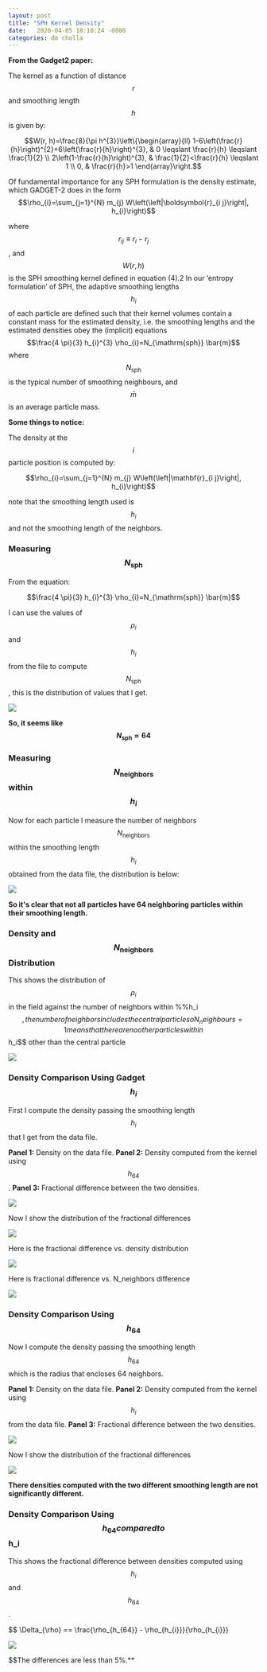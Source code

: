 ```yaml
---
layout: post
title: "SPH Kernel Density"
date:   2020-04-05 18:10:24 -0800
categories: dm cholla
---
```


**From the Gadget2 paper:**

The kernel as a function of distance $$r$$ and smoothing length $$h$$ is given by:

$$W(r, h)=\frac{8}{\pi h^{3}}\left\{\begin{array}{ll}
1-6\left(\frac{r}{h}\right)^{2}+6\left(\frac{r}{h}\right)^{3}, & 0 \leqslant \frac{r}{h} \leqslant \frac{1}{2} \\
2\left(1-\frac{r}{h}\right)^{3}, & \frac{1}{2}<\frac{r}{h} \leqslant 1 \\
0, & \frac{r}{h}>1
\end{array}\right.$$ 


> 
Of fundamental importance for any SPH formulation is the density estimate, which GADGET-2 does in the form
$$\rho_{i}=\sum_{j=1}^{N} m_{j} W\left(\left|\boldsymbol{r}_{i j}\right|, h_{i}\right)$$

>
where $$r_{ij} ≡ r_i − r_j$$ , and $$W(r, h)$$ is the SPH smoothing kernel
defined in equation (4).2 In our ‘entropy formulation’ of SPH, the
adaptive smoothing lengths $$h_i$$ of each particle are defined such
that their kernel volumes contain a constant mass for the estimated
density, i.e. the smoothing lengths and the estimated densities obey
the (implicit) equations
$$\frac{4 \pi}{3} h_{i}^{3} \rho_{i}=N_{\mathrm{sph}} \bar{m}$$
where $$N_{\mathrm{sph}} $$ is the typical number of smoothing neighbours, and $$\bar{m}$$
is an average particle mass.

**Some things to notice:**

The density at the $$i$$ particle position is computed by:

$$\rho_{i}=\sum_{j=1}^{N} m_{j} W\left(\left|\mathbf{r}_{i j}\right|, h_{i}\right)$$

note that the smoothing length used is $$h_i$$ and not the smoothing length of the neighbors.


### Measuring $$N_{\mathrm{sph}}$$


From the equation:

$$\frac{4 \pi}{3} h_{i}^{3} \rho_{i}=N_{\mathrm{sph}} \bar{m}$$

I can use the values of $$\rho_i$$ and $$h_i$$ from the file to compute $$N_{\mathrm{sph}}$$, this is the distribution of values that I get.



<img src="{{ site.url }}assets/images/n_smmoth.png"> 

**So, it seems like $$N_{\mathrm{sph}} \approx 64$$**



### Measuring $$N_{\mathrm{neighbors}}$$  within $$h_i$$

Now for each particle I measure the number of neighbors $$N_{\mathrm{neighbors}}$$ within the smoothing length $$h_i$$ obtained from the data file, the distribution is below:


<img src="{{ site.url }}assets/images/N_neighbours.png"> 

**So it's clear that not all particles have 64 neighboring particles within their smoothing length.**


### Density and $$N_{\mathrm{neighbors}}$$ Distribution

This shows the distribution of $$\rho_i$$ in the field against the number of neighbors within  %%h_i$$ , the number of neighbors includes the central particle so N_neighbours=1 means that  there are no other particles within $$h_i$$ other than the central particle

<img src="{{ site.url }}assets/images/density_2d_neighboours.png"> 

 

### Density Comparison Using Gadget $$h_i$$

First I compute the density passing the smoothing length $$h_i$$ that I get from the data file.

**Panel 1:** Density on the data file.
**Panel 2:** Density computed from the kernel using $$h_{64}$$.
**Panel 3:** Fractional difference between the two densities.

<img src="{{ site.url }}assets/images/density_kernel.png"> 


Now I show the distribution of the fractional differences

<img src="{{ site.url }}assets/images/density_difference_kernel.png"> 

Here is the fractional difference vs. density distribution

<img src="{{ site.url }}assets/images/density_difference_kernel_2d.png"> 


Here is fractional difference vs. N_neighbors difference

<img src="{{ site.url }}assets/images/density_difference_kernel_2d_neighboours.png"> 



### Density Comparison Using $$h_{64}$$

Now I compute the density passing the smoothing length $$h_{64}$$ which is the radius that encloses 64 neighbors.

**Panel 1:** Density on the data file.
**Panel 2:** Density computed from the kernel using $$h_i$$ from the data file.
**Panel 3:** Fractional difference between the two densities.

<img src="{{ site.url }}assets/images/density_kernel_h64.png"> 


Now I show the distribution of the fractional differences

<img src="{{ site.url }}assets/images/density_difference_kernel_h64.png"> 


**There densities computed with the two different smoothing length are not significantly different.**


### Density Comparison Using $$h_{64} compared to $$h_i$$$$


This shows the fractional difference between densities computed using $$h_i$$ and $$h_{64}$$.

$$ \Delta_{\rho} == \frac{\rho_{h_{64}} - \rho_{h_{i}}}{\rho_{h_{i}}}

<img src="{{ site.url }}assets/images/density_difference_kernel_hi_h64.png"> 


$$The differences are less than 5%.**

